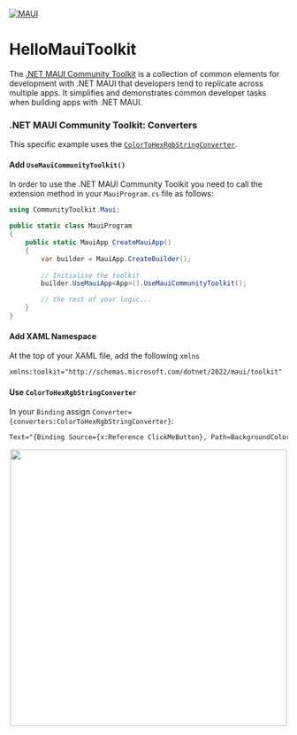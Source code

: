 [![MAUI](https://github.com/brminnick/HelloMauiToolkit/actions/workflows/maui.yml/badge.svg)](https://github.com/brminnick/HelloMauiToolkit/actions/workflows/maui.yml)

# HelloMauiToolkit
The [.NET MAUI Community Toolkit](https://github.com/communitytoolkit/maui) is a collection of common elements for development with .NET MAUI that developers tend to replicate across multiple apps. It simplifies and demonstrates common developer tasks when building apps with .NET MAUI.

### .NET MAUI Community Toolkit: Converters

This specific example uses the [`ColorToHexRgbStringConverter`](https://github.com/CommunityToolkit/Maui/blob/202565a8ac06ae2df81123ebb87cce8c8ea673b9/src/CommunityToolkit.Maui/Converters/ColorToStringConverter.shared.cs#L25-L30).

#### Add `UseMauiCommunityToolkit()`

In order to use the .NET MAUI Community Toolkit you need to call the extension method in your `MauiProgram.cs` file as follows:

```csharp
using CommunityToolkit.Maui;

public static class MauiProgram
{
	public static MauiApp CreateMauiApp()
	{
		var builder = MauiApp.CreateBuilder();
		
		// Initialise the toolkit
		builder.UseMauiApp<App>().UseMauiCommunityToolkit();

		// the rest of your logic...
	}
}
```

#### Add XAML Namespace

At the top of your XAML file, add the following `xmlns`

```xml
xmlns:toolkit="http://schemas.microsoft.com/dotnet/2022/maui/toolkit"
```

#### Use `ColorToHexRgbStringConverter`

In your `Binding` assign `Converter={converters:ColorToHexRgbStringConverter}`:

```xml
Text="{Binding Source={x:Reference ClickMeButton}, Path=BackgroundColor, Converter={toolkit:ColorToHexRgbStringConverter}}
```

<p align="center">
 <img src="https://user-images.githubusercontent.com/13558917/136874004-97d0792d-2561-44e9-afcb-9cc54ee35d02.png" width="500" />
</p>


